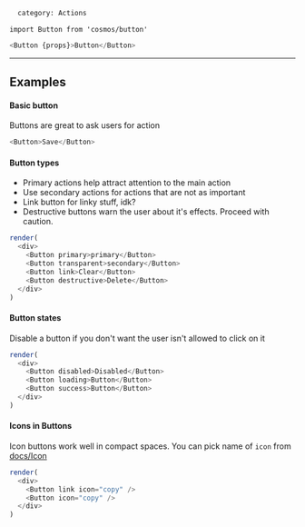 ```meta
  category: Actions
```

`import Button from 'cosmos/button'`

```js props
<Button {props}>Button</Button>
```

---

## Examples

#### Basic button

Buttons are great to ask users for action

```js
<Button>Save</Button>
```

#### Button types

* Primary actions help attract attention to the main action
* Use secondary actions for actions that are not as important
* Link button for linky stuff, idk?
* Destructive buttons warn the user about it's effects. Proceed with caution.

```js multiple
render(
  <div>
    <Button primary>primary</Button>
    <Button transparent>secondary</Button>
    <Button link>Clear</Button>
    <Button destructive>Delete</Button>
  </div>
)
```

#### Button states

Disable a button if you don't want the user isn't allowed to click on it

```js multiple
render(
  <div>
    <Button disabled>Disabled</Button>
    <Button loading>Button</Button>
    <Button success>Button</Button>
  </div>
)
```

#### Icons in Buttons

Icon buttons work well in compact spaces. You can pick name of `icon` from [docs/Icon](/docs/Icon)

```js multiple
render(
  <div>
    <Button link icon="copy" />
    <Button icon="copy" />
  </div>
)
```
